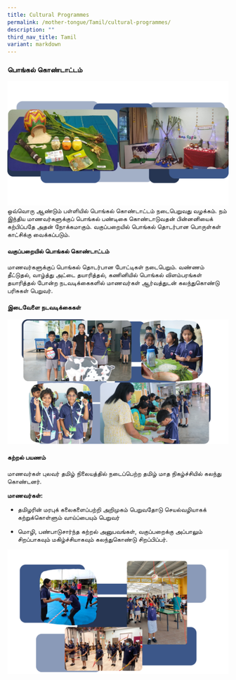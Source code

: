 ```yaml
---
title: Cultural Programmes
permalink: /mother-tongue/Tamil/cultural-programmes/
description: ""
third_nav_title: Tamil
variant: markdown
---
```

### **பொங்கல்  கொண்டாட்டம்** 
![](/images/Cultural_programmes__1.png)
ஒவ்வொரு ஆண்டும் பள்ளியில் பொங்கல் கொண்டாட்டம் நடைபெறுவது வழக்கம். நம் இந்திய மாணவர்களுக்குப் பொங்கல் பண்டிகை கொண்டாடுவதன் பின்னனியைக் கற்பிப்பதே அதன் நோக்கமாகும். வகுப்பறையில் பொங்கல் தொடர்பான பொருள்கள் காட்சிக்கு வைக்கப்படும்.  

#### வகுப்பறையில் பொங்கல் கொண்டாட்டம்

மாணவர்களுக்குப் பொங்கல் தொடர்பான போட்டிகள் நடைபெறும். வண்ணம் தீட்டுதல், வாழ்த்து அட்டை தயாரித்தல், கணினியில் பொங்கல் விளம்பரங்கள் தயாரித்தல் போன்ற நடவடிக்கைகளில் மாணவர்கள் ஆர்வத்துடன் கலந்துகொண்டு பரிசுகள் பெறுவர்.  

#### இடைவேளை நடவடிக்கைகள்  
![](/images/Cultural_programmes__Recess_Activity.png)
#### கற்றல் பயணம்

மாணவர்கள் புலவர் தமிழ் நிலையத்தில் நடைப்பெற்ற தமிழ் மாத நிகழ்ச்சியில் கலந்து கொண்டனர்.

**மாணவர்கள்:** 

* தமிழரின் மரபுக் கலைகளைப்பற்றி அறிமுகம் பெறுவதோடு செயல்வழியாகக் கற்றுக்கொள்ளும் வாய்ப்பையும் பெறுவர்

* மொழி, பண்பாடுசார்ந்த கற்றல் அனுபவங்கள், வகுப்பறைக்கு அப்பாலும் சிறப்பாகவும் மகிழ்ச்சியாகவும் கலந்துகொண்டு சிறப்பிப்பர்.

![](/images/Cultural_programmes__learning_Journey.png)